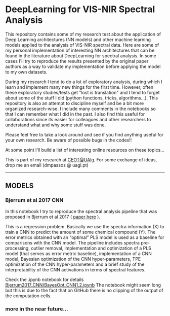 # DeepLearning for VIS-NIR Spectral Analysis

This repository contains some of my research test about the application of 
Deep Learning architectures (NN models) and other machine learning models applied to the analysis of VIS-NIR spectral data. 
Here are some of my personal implementation of interesting NN architectures that can be found in the literature about 
DeepLearning for spectral analysis. In some cases I'll try to reproduce the results presented by the original paper authors as 
a way to validate my implementation before applying the model to my own datasets. 

During my research I tend to do a lot of exploratory analysis, during which I learn and implement many new things 
for the first time. However, often these exploratory studies/tests get "lost is translation" and I tend to forget 
about some of the stuff I did (python functions, tricks, algorithms...). This repository is also an attempt to discipline 
myself and be a bit more organized research-wise. I include many comments in the notebooks so that I can remember what 
I did in the past. I also find this useful for collaborations since its easier for colleagues and other researchers to 
understand what and why some stuff was done.

Please feel free to take a look around and see if you find anything useful for your own research. Be aware of possible 
bugs in the codes!! 

At some point I'll build a list of interesting online resources on these topics...


This is part of my research at [CEOT@UAlg](https://www.ceot.ualg.pt/research-groups/sensing-and-biology]).
For some exchange of ideas, drop me an email (dmpassos @ uagl.pt)

<hr>

## MODELS
### Bjerrum et al 2017 CNN

In this notebook I try to reproduce the spectral analysis pipeline that was proposed in Bjerrum et al 2017 ( [paper here](https://arxiv.org/abs/1710.01927) ). 

This is a regression problem. Basically we use the spectra information (X) to train a CNN to predict the amount of 
some chemical compound (Y). The error metrics obtained with an "optimal" PLS model is used as a baseline for comparisons with the 
CNN model. The pipeline includes spectra pre-processing, outlier removal, implementation and optimization of a PLS model 
(that serves as error metric baseline), implementation of a CNN model, Bayesian optimization of the CNN hyper-parameters, 
TPE optimization of the CNN hyper-parameters and a brief study of the interpretability of the CNN activations in terms
of spectral features.

Check the .ipynb notebook for details [Bjerrum2017_CNN/BayesOpt_CNN1.2.ipynb](/notebooks/Bjerrum2017_CNN/BayesOpt_CNN1.2.ipynb)
The notebook might seem long but this is due to the fact that on GitHub there is no clipping of the output of the computation
cells.


### more in the near future...
